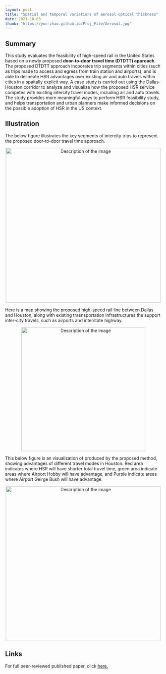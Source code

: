 ```yaml
---
layout: post
title: "Spatial and temporal variations of aerosol optical thickness"
date: 2021-10-03
thumb: "https://yun-zhao.github.io/Proj_File/Aerosol.jpg"
---
```


## Summary
This study evaluates the feasibility of high-speed rail in the United States based on a newly proposed **door-to-door travel time (DTDTT) approach**. The proposed DTDTT approach incporates trip segments within cities (such as trips made to access and egress from train station and airports), and is able to delineate HSR advantages over existing air and auto travels within cities in a spaitally explicit way.  A case study is carried out using the Dallas-Houston corridor to analyze and visualize how the proposed HSR service competes with existing intercity travel modes, including air and auto travels. The study provides more meaningful ways to perform HSR feasibility study, and helps transportation and urban planners make informed decisions on the possible adoption of HSR in the US context.   

## Illustration

The below figure illustrates the key segments of intercity trips to represent the proposed door-to-door travel time approach.

<div style="text-align:center">
  <img src="https://yun-zhao.github.io/Proj_File/HSR-1.jpg" alt="Description of the image" width="500">
</div>


Here is a map showing the proposed high-speed rail line between Dallas and Houston, along with existing trasnsportation infrastructures the support inter-city travels, such as airports and interstate highway.

<div style="text-align:center">
  <img src="https://yun-zhao.github.io/Proj_File/HSR-2.jpg" alt="Description of the image" width="400">
</div>

This below figure is an visualization of produced by the proposed method, showing advantages of different travel modes in Houston.  Red area indicates where HSR will have shorter total travel time, green area indicate areas where Airport Hobby will have advantage, and Purple indicate areas where Airport Geirge Bush will have advantage.   

<div style="text-align:center">
  <img src="https://yun-zhao.github.io/Proj_File/HRS-3.jpg" alt="Description of the image" width="500">
</div>


## Links

For full peer-reviewed published paper, click <a href="https://www.dropbox.com/scl/fi/zlhi1owh4o3pg8tjc6nkk/HSR.pdf?rlkey=0rxopmyxipvf4k9nfej6mjvjg&dl=0" target="_blank">here.</a>
